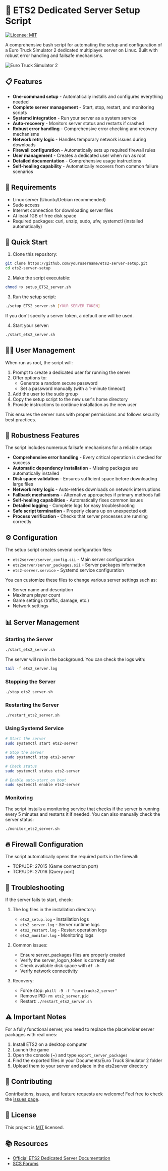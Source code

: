 # 🚚 ETS2 Dedicated Server Setup Script

[![License: MIT](https://img.shields.io/badge/License-MIT-yellow.svg)](https://opensource.org/licenses/MIT)

A comprehensive bash script for automating the setup and configuration of a Euro Truck Simulator 2 dedicated multiplayer server on Linux. Built with robust error handling and failsafe mechanisms.

![Euro Truck Simulator 2](https://img.shields.io/badge/ETS2-Dedicated_Server-blue)

## 📋 Features

- **One-command setup** - Automatically installs and configures everything needed
- **Complete server management** - Start, stop, restart, and monitoring scripts
- **Systemd integration** - Run your server as a system service
- **Auto-recovery** - Monitors server status and restarts if crashed
- **Robust error handling** - Comprehensive error checking and recovery mechanisms
- **Network retry logic** - Handles temporary network issues during downloads
- **Firewall configuration** - Automatically sets up required firewall rules
- **User management** - Creates a dedicated user when run as root
- **Detailed documentation** - Comprehensive usage instructions
- **Self-healing capability** - Automatically recovers from common failure scenarios

## 🔧 Requirements

- Linux server (Ubuntu/Debian recommended)
- Sudo access
- Internet connection for downloading server files
- At least 1GB of free disk space
- Required packages: curl, unzip, sudo, ufw, systemctl (installed automatically)

## 🚀 Quick Start

1. Clone this repository:
```bash
git clone https://github.com/yourusername/ets2-server-setup.git
cd ets2-server-setup
```

2. Make the script executable:
```bash
chmod +x setup_ETS2_server.sh
```

3. Run the setup script:
```bash
./setup_ETS2_server.sh [YOUR_SERVER_TOKEN]
```
If you don't specify a server token, a default one will be used.

4. Start your server:
```bash
./start_ets2_server.sh
```

## 🧑‍💻 User Management

When run as root, the script will:

1. Prompt to create a dedicated user for running the server
2. Offer options to:
   - Generate a random secure password
   - Set a password manually (with a 1-minute timeout)
3. Add the user to the sudo group
4. Copy the setup script to the new user's home directory
5. Provide instructions to continue installation as the new user

This ensures the server runs with proper permissions and follows security best practices.

## 💪 Robustness Features

The script includes numerous failsafe mechanisms for a reliable setup:

- **Comprehensive error handling** - Every critical operation is checked for success
- **Automatic dependency installation** - Missing packages are automatically installed
- **Disk space validation** - Ensures sufficient space before downloading large files
- **Network retry logic** - Auto-retries downloads on network interruptions
- **Fallback mechanisms** - Alternative approaches if primary methods fail
- **Self-healing capabilities** - Automatically fixes common issues
- **Detailed logging** - Complete logs for easy troubleshooting
- **Safe script termination** - Properly cleans up on unexpected exit
- **Process verification** - Checks that server processes are running correctly

## ⚙️ Configuration

The setup script creates several configuration files:

- `ets2server/server_config.sii` - Main server configuration
- `ets2server/server_packages.sii` - Server packages information
- `ets2-server.service` - Systemd service configuration

You can customize these files to change various server settings such as:
- Server name and description
- Maximum player count
- Game settings (traffic, damage, etc.)
- Network settings

## 📊 Server Management

### Starting the Server

```bash
./start_ets2_server.sh
```

The server will run in the background. You can check the logs with:
```bash
tail -f ets2_server.log
```

### Stopping the Server

```bash
./stop_ets2_server.sh
```

### Restarting the Server

```bash
./restart_ets2_server.sh
```

### Using Systemd Service

```bash
# Start the server
sudo systemctl start ets2-server

# Stop the server
sudo systemctl stop ets2-server

# Check status
sudo systemctl status ets2-server

# Enable auto-start on boot
sudo systemctl enable ets2-server
```

### Monitoring

The script installs a monitoring service that checks if the server is running every 5 minutes and restarts it if needed. You can also manually check the server status:

```bash
./monitor_ets2_server.sh
```

## 🔥 Firewall Configuration

The script automatically opens the required ports in the firewall:
- TCP/UDP: 27015 (Game connection port)
- TCP/UDP: 27016 (Query port)

## 📝 Troubleshooting

If the server fails to start, check:

1. The log files in the installation directory:
   - `ets2_setup.log` - Installation logs
   - `ets2_server.log` - Server runtime logs
   - `ets2_restart.log` - Restart operation logs
   - `ets2_monitor.log` - Monitoring logs

2. Common issues:
   - Ensure server_packages files are properly created
   - Verify the server_logon_token is correctly set
   - Check available disk space with `df -h`
   - Verify network connectivity

3. Recovery:
   - Force stop: `pkill -9 -f "eurotrucks2_server"`
   - Remove PID: `rm ets2_server.pid`
   - Restart: `./restart_ets2_server.sh`

## ⚠️ Important Notes

For a fully functional server, you need to replace the placeholder server packages with real ones:

1. Install ETS2 on a desktop computer
2. Launch the game
3. Open the console (~) and type `export_server_packages`
4. Find the exported files in your Documents/Euro Truck Simulator 2 folder
5. Upload them to your server and place in the ets2server directory

## 🤝 Contributing

Contributions, issues, and feature requests are welcome! Feel free to check the [issues page](https://github.com/yourusername/ets2-server-setup/issues).

## 📜 License

This project is [MIT](LICENSE) licensed.

## 📚 Resources

- [Official ETS2 Dedicated Server Documentation](https://modding.scssoft.com/wiki/Documentation/Tools/Dedicated_Server)
- [SCS Forums](https://forum.scssoft.com/) 